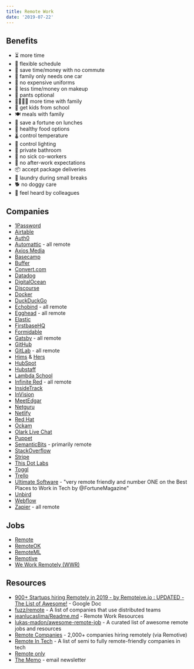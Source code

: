 ```yaml
---
title: Remote Work
date: '2019-07-22'
---
```


## Benefits

- ⏳ more time
- 📅 flexible schedule
- 🚗 save time/money with no commute
- 🚗 family only needs one car
- 👔 no expensive uniforms
- 💄 less time/money on makeup
- 👖 pants optional
- 👨‍👩‍👧‍👦 more time with family
- 🚸 get kids from school
- 🍽 meals with family
- 🍔 save a fortune on lunches
- 🥗 healthy food options
- 🌡 control temperature
- 🔆 control lighting
- 🚽 private bathroom
- 🤧 no sick co-workers
- 🍻 no after-work expectations
- 📦 accept package deliveries
- 🧺 laundry during small breaks
- 🐕 no doggy care
- 📢 feel heard by colleagues

## Companies

- [1Password](https://1password.com/)
- [Airtable](https://airtable.com/)
- [Auth0](https://auth0.com/)
- [Automattic](https://automattic.com/) - all remote
- [Axios Media](https://axios.com/)
- [Basecamp](https://basecamp.com/)
- [Buffer](https://buffer.com/)
- [Convert.com](https://convert.com/)
- [Datadog](https://datadoghq.com/)
- [DigitalOcean](https://digitalocean.com/)
- [Discourse](https://discourse.org/)
- [Docker](https://docker.com/)
- [DuckDuckGo](https://duckduckgo.com/)
- [Echobind](https://echobind.com/) - all remote
- [Egghead](https://egghead.io/) - all remote
- [Elastic](https://elastic.co/)
- [FirstbaseHQ](https://firstbasehq.com/)
- [Formidable](https://formidable.com/)
- [Gatsby](https://gatsbyjs.org/) - all remote
- [GitHub](https://github.com/)
- [GitLab](https://gitlab.com) - all remote
- [Hims](https://www.forhims.com/) & [Hers](https://www.forhers.com/)
- [HubSpot](https://hubspot.com/)
- [Hubstaff](https://hubstaff.com/)
- [Lambda School](https://lambdaschool.com/)
- [Infinite Red](https://infinite.red/) - all remote
- [InsideTrack](https://insidetrack.com/)
- [InVision](https://invisionapp.com/)
- [MeetEdgar](https://meetedgar.com/)
- [Netguru](https://www.netguru.com/)
- [Netlify](https://www.netlify.com/)
- [Red Hat](https://redhat.com/)
- [Ockam](https://www.ockam.io/)
- [Olark Live Chat](https://olark.com/)
- [Puppet](https://puppet.com/)
- [SemanticBits](https://semanticbits.com/) - primarily remote
- [StackOverflow](https://stackoverflow.com/)
- [Stripe](https://stripe.com/)
- [This Dot Labs](https://thisdot.co/labs)
- [Toggl](https://toggl.com/)
- [Trello](https://trello.com/)
- [Ultimate Software](https://www.ultimatesoftware.com/) - "very remote friendly and number ONE on the Best Places to Work in Tech by @FortuneMagazine"
- [Unbird](https://unbird.com/)
- [Webflow](https://webflow.com/)
- [Zapier](https://zapier.com/) - all remote

## Jobs

<!-- - [EpicJobs](https://epicjobs.co/)? - not remote only -->
<!-- - [FlexJobs](https://www.flexjobs.com/) - paid service??? -->

- [Remote](https://remote.com/)
- [RemoteOK](https://remoteok.io/)
- [RemoteML](https://remoteml.com/)
- [Remotive](https://remotive.io/)
- [We Work Remotely (WWR)](https://weworkremotely.com/)

## Resources

- [900+ Startups hiring Remotely in 2019 - by Remoteive.io : UPDATED - The List of Awesome!](https://docs.google.com/spreadsheets/d/1TLJSlNxCbwRNxy14Toe1PYwbCTY7h0CNHeer9J0VRzE/htmlview?sle=true#gid=1279011369) - Google Doc
- [fuzz/remote](https://github.com/fuzz/remote) - A list of companies that use distributed teams
- [jeanlucaslima/Readme.md](https://gist.github.com/jeanlucaslima/1da263f81842058cf512a61d85ada4c1) - Remote Work Resources
- [lukas-madon/awesome-remote-job](https://github.com/lukasz-madon/awesome-remote-job) - A curated list of awesome remote jobs and resources
- [Remote Companies](https://remotive.io/remote-companies) - 2,000+ companies hiring remotely (via Remotive)
- [Remote In Tech](https://remoteintech.company/) - A list of semi to fully remote-friendly companies in tech
- [Remote only](https://www.remoteonly.org/)
- [The Memo](https://thememo.substack.com/) - email newsletter
